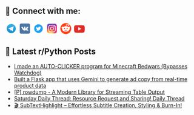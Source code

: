 ## 🔎 Connect with me:
[<img src="https://github.com/bullbesh/bullbesh/blob/main/images/Telegram.png" width="32" height="32" />](https://t.me/bullbesh)
[<img src="https://github.com/bullbesh/bullbesh/blob/main/images/VK.png" width="32" height="32" />](https://vk.com/bullbesh)
[<img src="https://github.com/bullbesh/bullbesh/blob/main/images/Twitter.png" width="32" height="32" />](https://twitter.com/bullbesh1)
[<img src="https://github.com/bullbesh/bullbesh/blob/main/images/Instagram.png" width="32" height="32" />](https://www.instagram.com/bullbesh)
[<img src="https://github.com/bullbesh/bullbesh/blob/main/images/Reddit.png" width="32" height="32" />](https://www.reddit.com/user/bullbesh)
[<img src="https://github.com/bullbesh/bullbesh/blob/main/images/YouTube.png" width="32" height="32" />](https://www.youtube.com/channel/UCtfjRs6uzgq5mfm8S06WTcg)

## 📕 Latest r/Python Posts
<!-- BLOG-POST-LIST:START -->
- [I made an AUTO-CLICKER program for Minecraft Bedwars &lpar;Bypasses Watchdog&rpar;](https://www.reddit.com/r/Python/comments/1lxwjnl/i_made_an_autoclicker_program_for_minecraft/)
- [Built a Flask app that uses Gemini to generate ad copy from real-time product data](https://www.reddit.com/r/Python/comments/1lxuon7/built_a_flask_app_that_uses_gemini_to_generate_ad/)
- [[P] rowdump - A Modern Library for Streaming Table Output](https://www.reddit.com/r/Python/comments/1lxnh49/p_rowdump_a_modern_library_for_streaming_table/)
- [Saturday Daily Thread: Resource Request and Sharing! Daily Thread](https://www.reddit.com/r/Python/comments/1lxmdny/saturday_daily_thread_resource_request_and/)
- [🎬 SubTextHighlight – Effortless Subtitle Creation, Styling &amp; Burn-In!](https://www.reddit.com/r/Python/comments/1lxhjaf/subtexthighlight_effortless_subtitle_creation/)
<!-- BLOG-POST-LIST:END -->
